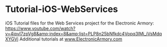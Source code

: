 # Tutorial-iOS-WebServices
iOS Tutorial files for the Web Services project for the Electronic Armory: https://www.youtube.com/watch?v=4ipvI7zpVg8&amp;index=8&amp;list=PLP8n25bNfkdc4Vopq3lMi_iVsMdqXYGVj Additional tutorials at www.ElectronicArmory.com
